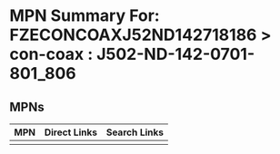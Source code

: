 



# MPN Summary For: FZECONCOAXJ52ND142718186 > con-coax : J502-ND-142-0701-801_806

## MPNs
  

|MPN|Direct Links|Search Links|
| :--- | :--- | :--- |
||||
